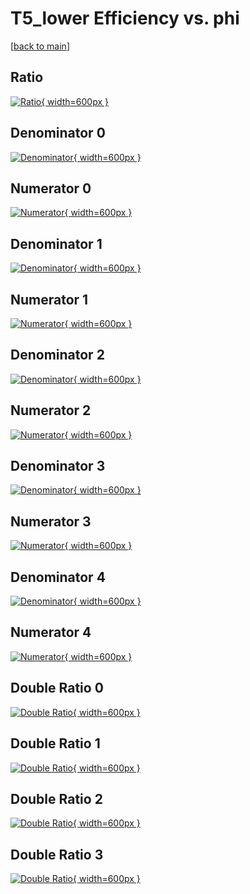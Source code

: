 # T5_lower Efficiency vs. phi

[[back to main](./)]



## Ratio

[![Ratio](../mtv/var/T5_lower_base_13_-1_eff_phi.png){ width=600px }](../mtv/var/T5_lower_base_13_-1_eff_phi.pdf)

## Denominator 0

[![Denominator](../mtv/den/T5_lower_base_13_-1_eff_phi_den0.png){ width=600px }](../mtv/den/T5_lower_base_13_-1_eff_phi_den0.pdf)

## Numerator 0

[![Numerator](../mtv/num/T5_lower_base_13_-1_eff_phi_num0.png){ width=600px }](../mtv/num/T5_lower_base_13_-1_eff_phi_num0.pdf)

## Denominator 1

[![Denominator](../mtv/den/T5_lower_base_13_-1_eff_phi_den1.png){ width=600px }](../mtv/den/T5_lower_base_13_-1_eff_phi_den1.pdf)

## Numerator 1

[![Numerator](../mtv/num/T5_lower_base_13_-1_eff_phi_num1.png){ width=600px }](../mtv/num/T5_lower_base_13_-1_eff_phi_num1.pdf)

## Denominator 2

[![Denominator](../mtv/den/T5_lower_base_13_-1_eff_phi_den2.png){ width=600px }](../mtv/den/T5_lower_base_13_-1_eff_phi_den2.pdf)

## Numerator 2

[![Numerator](../mtv/num/T5_lower_base_13_-1_eff_phi_num2.png){ width=600px }](../mtv/num/T5_lower_base_13_-1_eff_phi_num2.pdf)

## Denominator 3

[![Denominator](../mtv/den/T5_lower_base_13_-1_eff_phi_den3.png){ width=600px }](../mtv/den/T5_lower_base_13_-1_eff_phi_den3.pdf)

## Numerator 3

[![Numerator](../mtv/num/T5_lower_base_13_-1_eff_phi_num3.png){ width=600px }](../mtv/num/T5_lower_base_13_-1_eff_phi_num3.pdf)

## Denominator 4

[![Denominator](../mtv/den/T5_lower_base_13_-1_eff_phi_den4.png){ width=600px }](../mtv/den/T5_lower_base_13_-1_eff_phi_den4.pdf)

## Numerator 4

[![Numerator](../mtv/num/T5_lower_base_13_-1_eff_phi_num4.png){ width=600px }](../mtv/num/T5_lower_base_13_-1_eff_phi_num4.pdf)

## Double Ratio 0

[![Double Ratio](../mtv/ratio/T5_lower_base_13_-1_eff_phi_ratio0.png){ width=600px }](../mtv/ratio/T5_lower_base_13_-1_eff_phi_ratio0.pdf)

## Double Ratio 1

[![Double Ratio](../mtv/ratio/T5_lower_base_13_-1_eff_phi_ratio1.png){ width=600px }](../mtv/ratio/T5_lower_base_13_-1_eff_phi_ratio1.pdf)

## Double Ratio 2

[![Double Ratio](../mtv/ratio/T5_lower_base_13_-1_eff_phi_ratio2.png){ width=600px }](../mtv/ratio/T5_lower_base_13_-1_eff_phi_ratio2.pdf)

## Double Ratio 3

[![Double Ratio](../mtv/ratio/T5_lower_base_13_-1_eff_phi_ratio3.png){ width=600px }](../mtv/ratio/T5_lower_base_13_-1_eff_phi_ratio3.pdf)

